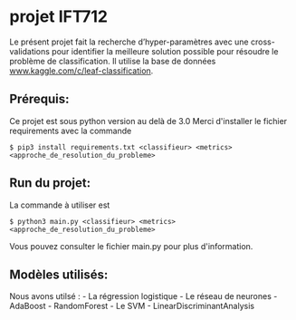 # projet IFT712

Le présent projet fait la recherche d’hyper-paramètres avec une cross-validations pour identifier la meilleure solution possible pour résoudre le problème de classification.
Il utilise la base de données www.kaggle.com/c/leaf-classification.

## Prérequis:

Ce projet est sous python version au delà de 3.0
Merci d'installer le fichier requirements avec la commande 
```console
$ pip3 install requirements.txt <classifieur> <metrics> <approche_de_resolution_du_probleme>
```
## Run du projet:

La commande à utiliser est 
```console
$ python3 main.py <classifieur> <metrics> <approche_de_resolution_du_probleme>
```
Vous pouvez consulter le fichier main.py pour plus d'information.

## Modèles utilisés:

Nous avons utilsé :
    - La régression logistique
    - Le réseau de neurones
    - AdaBoost
    - RandomForest
    - Le SVM
    - LinearDiscriminantAnalysis
